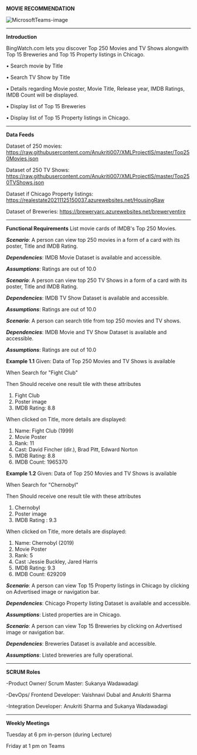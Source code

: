  **MOVIE RECOMMENDATION**

![MicrosoftTeams-image](https://user-images.githubusercontent.com/90084383/140229869-7ca45c4f-bcdb-4a42-b3d1-1f158f25d1ab.png)
________________________________________
**Introduction**

BingWatch.com lets you discover Top 250 Movies and TV Shows alongwith Top 15 Breweries and Top 15 Property listings in Chicago.

•	Search movie by Title

•	Search TV Show by Title

•	Details regarding Movie poster, Movie Title, Release year, IMDB Ratings, IMDB Count will be displayed.

•	Display list of Top 15 Breweries

•	Display list of Top 15 Property listings in Chicago.

________________________________________

**Data Feeds**

Dataset of 250 movies: https://raw.githubusercontent.com/Anukriti007/XMLProjectIS/master/Top250Movies.json

Dataset of 250 TV Shows: https://raw.githubusercontent.com/Anukriti007/XMLProjectIS/master/Top250TVShows.json

Dataset if Chicago Property listings: https://realestate20211125150037.azurewebsites.net/HousingRaw

Dataset of Breweries: https://breweryarc.azurewebsites.net/breweryentire
________________________________________
**Functional Requirements**
List movie cards of IMDB's Top 250 Movies.

**_Scenario_**: A person can view top 250 movies in a form of a card with its poster, Title and IMDB Rating.

**_Dependencies_**: IMDB Movie Dataset is available and accessible.

**_Assumptions_**: Ratings are out of 10.0


**_Scenario_**: A person can view top 250 TV Shows in a form of a card with its poster, Title and IMDB Rating.

**_Dependencies_**: IMDB TV Show Dataset is available and accessible.

**_Assumptions_**: Ratings are out of 10.0


**_Scenario_**: A person can search title from top 250 movies and TV shows.

**_Dependencies_**: IMDB Movie and TV Show Dataset is available and accessible.

**_Assumptions_**: Ratings are out of 10.0


**Example 1.1**
Given: Data of Top 250 Movies and TV Shows is available

When Search for "Fight Club"

Then Should receive one result tile with these attributes
1.	Fight Club
2.	Poster image
3.	IMDB Rating: 8.8

When clicked on Title, more details are displayed: 
1. Name: Fight Club (1999)
2. Movie Poster
3. Rank: 11
4. Cast: David Fincher (dir.), Brad Pitt, Edward Norton
5. IMDB Rating: 8.8
6. IMDB Count: 1965370


**Example 1.2**
Given: Data of Top 250 Movies and TV Shows is available

When Search for "Chernobyl"

Then Should receive one result tile with these attributes
1.	Chernobyl
2.	Poster image 
3.	IMDB Rating : 9.3

When clicked on Title, more details are displayed: 
1. Name: Chernobyl (2019)
2. Movie Poster
3. Rank: 5
4. Cast :Jessie Buckley, Jared Harris
5. IMDB Rating: 9.3
6. IMDB Count: 629209


**_Scenario_**: A person can view Top 15 Property listings in Chicago by clicking on Advertised image or navigation bar.

**_Dependencies_**: Chicago Property listing Dataset is available and accessible.

**_Assumptions_**: Listed properties are in Chicago.


**_Scenario_**: A person can view Top 15 Breweries by clicking on Advertised image or navigation bar.

**_Dependencies_**: Breweries Dataset is available and accessible.

**_Assumptions_**: Listed breweries are fully operational.

________________________________________
**SCRUM Roles**

-Product Owner/ Scrum Master: Sukanya Wadawadagi

-DevOps/ Frontend Developer: Vaishnavi Dubal and Anukriti Sharma

-Integration Developer: Anukriti Sharma and Sukanya Wadawadagi
________________________________________
**Weekly Meetings**

Tuesday at 6 pm in-person (during Lecture)

Friday at 1 pm on Teams

